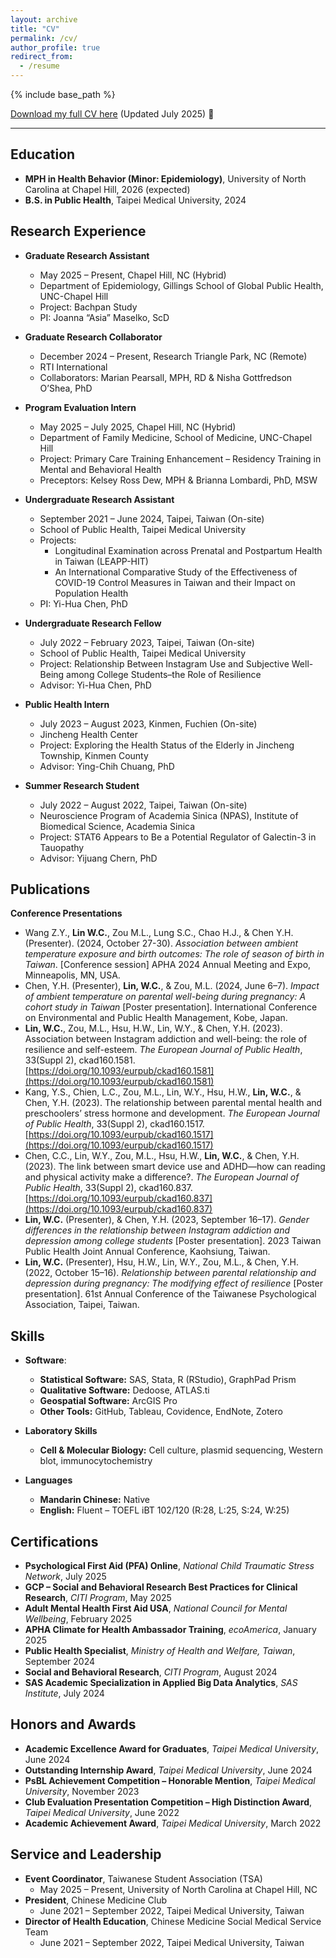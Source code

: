 ```yaml
---
layout: archive
title: "CV"
permalink: /cv/
author_profile: true
redirect_from:
  - /resume
---
```


{% include base_path %}

[Download my full CV here](/files/CV_Lin_0728.pdf) (Updated July 2025) 📄

-----

## Education

* **MPH in Health Behavior (Minor: Epidemiology)**, University of North Carolina at Chapel Hill, 2026 (expected)
* **B.S. in Public Health**, Taipei Medical University, 2024

## Research Experience

* **Graduate Research Assistant**
    * May 2025 – Present, Chapel Hill, NC (Hybrid)
    * Department of Epidemiology, Gillings School of Global Public Health, UNC-Chapel Hill
    * Project: Bachpan Study
    * PI: Joanna “Asia” Maselko, ScD

* **Graduate Research Collaborator**
    * December 2024 – Present, Research Triangle Park, NC (Remote)
    * RTI International
    * Collaborators: Marian Pearsall, MPH, RD & Nisha Gottfredson O’Shea, PhD

* **Program Evaluation Intern**
    * May 2025 – July 2025, Chapel Hill, NC (Hybrid)
    * Department of Family Medicine, School of Medicine, UNC-Chapel Hill
    * Project: Primary Care Training Enhancement – Residency Training in Mental and Behavioral Health
    * Preceptors: Kelsey Ross Dew, MPH & Brianna Lombardi, PhD, MSW

* **Undergraduate Research Assistant**
    * September 2021 – June 2024, Taipei, Taiwan (On-site)
    * School of Public Health, Taipei Medical University
    * Projects:
        * Longitudinal Examination across Prenatal and Postpartum Health in Taiwan (LEAPP-HIT)
        * An International Comparative Study of the Effectiveness of COVID-19 Control Measures in Taiwan and their Impact on Population Health
    * PI: Yi-Hua Chen, PhD

* **Undergraduate Research Fellow**
    * July 2022 – February 2023, Taipei, Taiwan (On-site)
    * School of Public Health, Taipei Medical University
    * Project: Relationship Between Instagram Use and Subjective Well-Being among College Students–the Role of Resilience
    * Advisor: Yi-Hua Chen, PhD

* **Public Health Intern**
    * July 2023 – August 2023, Kinmen, Fuchien (On-site)
    * Jincheng Health Center
    * Project: Exploring the Health Status of the Elderly in Jincheng Township, Kinmen County
    * Advisor: Ying-Chih Chuang, PhD

* **Summer Research Student**
    * July 2022 – August 2022, Taipei, Taiwan (On-site)
    * Neuroscience Program of Academia Sinica (NPAS), Institute of Biomedical Science, Academia Sinica
    * Project: STAT6 Appears to Be a Potential Regulator of Galectin-3 in Tauopathy
    * Advisor: Yijuang Chern, PhD

## Publications

**Conference Presentations**
* Wang Z.Y., **Lin W.C.**, Zou M.L., Lung S.C., Chao H.J., & Chen Y.H. (Presenter). (2024, October 27-30). *Association between ambient temperature exposure and birth outcomes: The role of season of birth in Taiwan*. [Conference session] APHA 2024 Annual Meeting and Expo, Minneapolis, MN, USA.
* Chen, Y.H. (Presenter), **Lin, W.C.**, & Zou, M.L. (2024, June 6–7). *Impact of ambient temperature on parental well-being during pregnancy: A cohort study in Taiwan* [Poster presentation]. International Conference on Environmental and Public Health Management, Kobe, Japan.
* **Lin, W.C.**, Zou, M.L., Hsu, H.W., Lin, W.Y., & Chen, Y.H. (2023). Association between Instagram addiction and well-being: the role of resilience and self-esteem. *The European Journal of Public Health*, 33(Suppl 2), ckad160.1581. [https://doi.org/10.1093/eurpub/ckad160.1581](https://doi.org/10.1093/eurpub/ckad160.1581)
* Kang, Y.S., Chien, L.C., Zou, M.L., Lin, W.Y., Hsu, H.W., **Lin, W.C.**, & Chen, Y.H. (2023). The relationship between parental mental health and preschoolers’ stress hormone and development. *The European Journal of Public Health*, 33(Suppl 2), ckad160.1517. [https://doi.org/10.1093/eurpub/ckad160.1517](https://doi.org/10.1093/eurpub/ckad160.1517)
* Chen, C.C., Lin, W.Y., Zou, M.L., Hsu, H.W., **Lin, W.C.**, & Chen, Y.H. (2023). The link between smart device use and ADHD—how can reading and physical activity make a difference?. *The European Journal of Public Health*, 33(Suppl 2), ckad160.837. [https://doi.org/10.1093/eurpub/ckad160.837](https://doi.org/10.1093/eurpub/ckad160.837)
* **Lin, W.C.** (Presenter), & Chen, Y.H. (2023, September 16–17). *Gender differences in the relationship between Instagram addiction and depression among college students* [Poster presentation]. 2023 Taiwan Public Health Joint Annual Conference, Kaohsiung, Taiwan.
* **Lin, W.C.** (Presenter), Hsu, H.W., Lin, W.Y., Zou, M.L., & Chen, Y.H. (2022, October 15–16). *Relationship between parental relationship and depression during pregnancy: The modifying effect of resilience* [Poster presentation]. 61st Annual Conference of the Taiwanese Psychological Association, Taipei, Taiwan.

## Skills

* **Software**:
  * **Statistical Software:** SAS, Stata, R (RStudio), GraphPad Prism
  * **Qualitative Software:** Dedoose, ATLAS.ti
  * **Geospatial Software:** ArcGIS Pro
  * **Other Tools:** GitHub, Tableau, Covidence, EndNote, Zotero

* **Laboratory Skills**
  * **Cell & Molecular Biology:** Cell culture, plasmid sequencing, Western blot, immunocytochemistry

* **Languages**
  * **Mandarin Chinese:** Native
  * **English:** Fluent – TOEFL iBT 102/120 (R:28, L:25, S:24, W:25)

## Certifications

* **Psychological First Aid (PFA) Online**, *National Child Traumatic Stress Network*, July 2025
* **GCP – Social and Behavioral Research Best Practices for Clinical Research**, *CITI Program*, May 2025
* **Adult Mental Health First Aid USA**, *National Council for Mental Wellbeing*, February 2025
* **APHA Climate for Health Ambassador Training**, *ecoAmerica*, January 2025
* **Public Health Specialist**, *Ministry of Health and Welfare, Taiwan*, September 2024
* **Social and Behavioral Research**, *CITI Program*, August 2024
* **SAS Academic Specialization in Applied Big Data Analytics**, *SAS Institute*, July 2024

## Honors and Awards

* **Academic Excellence Award for Graduates**, *Taipei Medical University*, June 2024
* **Outstanding Internship Award**, *Taipei Medical University*, June 2024
* **PsBL Achievement Competition – Honorable Mention**, *Taipei Medical University*, November 2023
* **Club Evaluation Presentation Competition – High Distinction Award**, *Taipei Medical University*, June 2022
* **Academic Achievement Award**, *Taipei Medical University*, March 2022

## Service and Leadership

* **Event Coordinator**, Taiwanese Student Association (TSA)
    * May 2025 – Present, University of North Carolina at Chapel Hill, NC
* **President**, Chinese Medicine Club
    * June 2021 – September 2022, Taipei Medical University, Taiwan
* **Director of Health Education**, Chinese Medicine Social Medical Service Team
    * June 2021 – September 2022, Taipei Medical University, Taiwan